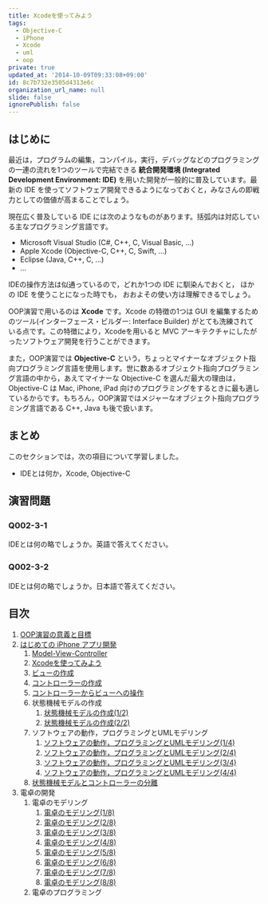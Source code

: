 ```yaml
---
title: Xcodeを使ってみよう
tags:
  - Objective-C
  - iPhone
  - Xcode
  - uml
  - oop
private: true
updated_at: '2014-10-09T09:33:08+09:00'
id: 8c7b732e3505d4313e6c
organization_url_name: null
slide: false
ignorePublish: false
---
```


## はじめに
最近は，プログラムの編集，コンパイル，実行，デバッグなどのプログラミングの一連の流れを1つのツールで完結できる **統合開発環境 (Integrated Development Environment: IDE)** を用いた開発が一般的に普及しています。最新の IDE を使ってソフトウェア開発できるようになっておくと，みなさんの即戦力としての価値が高まることでしょう。

現在広く普及している IDE には次のようなものがあります。括弧内は対応している主なプログラミング言語です。

* Microsoft Visual Studio (C#, C++, C, Visual Basic, ...)
* Apple Xcode (Objective-C, C++, C, Swift, ...)
* Eclipse (Java, C++, C, ...)
* ...

IDEの操作方法は似通っているので，どれか1つの IDE に馴染んでおくと， ほかの IDE を使うことになった時でも， おおよその使い方は理解できるでしょう。

OOP演習で用いるのは **Xcode** です。Xcode の特徴の1つは GUI を編集するためのツール(インターフェース・ビルダー: Interface Builder) がとても洗練されている点です。この特徴により，Xcodeを用いると MVC アーキテクチャにしたがったソフトウェア開発を行うことができます。

また，OOP演習では **Objective-C** という，ちょっとマイナーなオブジェクト指向プログラミング言語を使用します。世に数あるオブジェクト指向プログラミング言語の中から，あえてマイナーな Objective-C を選んだ最大の理由は，Objective-C は Mac, iPhone, iPad 向けのプログラミングをするときに最も適しているからです。もちろん，OOP演習ではメジャーなオブジェクト指向プログラミング言語である C++, Java も後で扱います。

## まとめ
このセクションでは，次の項目について学習しました。

* IDEとは何か，Xcode,  Objective-C

## 演習問題
### Q002-3-1　
IDEとは何の略でしょうか。英語で答えてください。
### Q002-3-2　
IDEとは何の略でしょうか。日本語で答えてください。

## 目次

1. [OOP演習の意義と目標](http://qiita.com/zacky1972/private/193e194cae1fe28b8dc2)
2. [はじめての iPhone アプリ開発](http://qiita.com/zacky1972/private/51765b58b7843758e85c)
	1. [Model-View-Controller](http://qiita.com/zacky1972/private/23af9b1e8f8b9e026b22)
	2. [Xcodeを使ってみよう](http://qiita.com/zacky1972/private/8c7b732e3505d4313e6c)
	3. [ビューの作成](http://qiita.com/zacky1972/private/d23a0c06d5c967fc225f)
	4. [コントローラーの作成](http://qiita.com/zacky1972/private/1a87638b8ac389fc5e29)
	5. [コントローラーからビューへの操作](http://qiita.com/zacky1972/private/7eb1a401fb459aa0078a)
	6. 状態機械モデルの作成
		1. [状態機械モデルの作成(1/2)](http://qiita.com/zacky1972/private/0413c332b1950284c889)
		2. [状態機械モデルの作成(2/2)](http://qiita.com/zacky1972/private/252050ecb1613ae845d2)
	7. ソフトウェアの動作，プログラミングとUMLモデリング
		1. [ソフトウェアの動作，プログラミングとUMLモデリング(1/4)](http://qiita.com/zacky1972/private/b9d474bba26f2a5ef87f)
		2. [ソフトウェアの動作，プログラミングとUMLモデリング(2/4)](http://qiita.com/zacky1972/private/a401b36612ea44a65192)
		3. [ソフトウェアの動作，プログラミングとUMLモデリング(3/4)](http://qiita.com/zacky1972/private/143296989fd8836d5f71)
		4. [ソフトウェアの動作，プログラミングとUMLモデリング(4/4)](http://qiita.com/zacky1972/private/f24bad0fba40129342e0)
	8. [状態機械モデルとコントローラーの分離](http://qiita.com/zacky1972/private/1986b8c3aec9d1356d83)
3. 電卓の開発
	1. 電卓のモデリング
		1. [電卓のモデリング(1/8)](http://qiita.com/zacky1972/private/aa39be058c86ea8a2373)
		2. [電卓のモデリング(2/8)](http://qiita.com/zacky1972/private/4c4560214c1cc2d40ae5)
		3. [電卓のモデリング(3/8)](http://qiita.com/zacky1972/private/a01c6023415935a4b6b4)
		4. [電卓のモデリング(4/8)](http://qiita.com/zacky1972/private/833d4a81695db93404db)
		5. [電卓のモデリング(5/8)](http://qiita.com/zacky1972/private/f55ba97d5de5576d39dc)
		6. [電卓のモデリング(6/8)](http://qiita.com/zacky1972/private/744e7939458de50b50fa)
		7. [電卓のモデリング(7/8)](http://qiita.com/zacky1972/private/c1ad11537201cfbadc64)
		8. [電卓のモデリング(8/8)](http://qiita.com/zacky1972/private/375479a7f4c02ebfb9e9)
	2. 電卓のプログラミング
